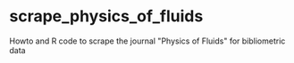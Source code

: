 # scrape_physics_of_fluids
Howto and R code to scrape the journal "Physics of Fluids" for bibliometric data
